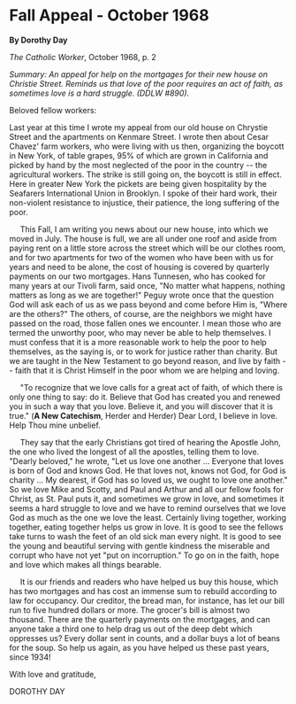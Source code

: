 Fall Appeal - October 1968
==========================

**By Dorothy Day**

*The Catholic Worker*, October 1968, p. 2

*Summary: An appeal for help on the mortgages for their new house on
Christie Street. Reminds us that love of the poor requires an act of
faith, as sometimes love is a hard struggle. (DDLW \#890).*

Beloved fellow workers:

Last year at this time I wrote my appeal from our old house on Chrystie
Street and the apartments on Kenmare Street. I wrote then about Cesar
Chavez' farm workers, who were living with us then, organizing the
boycott in New York, of table grapes, 95% of which are grown in
California and picked by hand by the most neglected of the poor in the
country -- the agricultural workers. The strike is still going on, the
boycott is still in effect. Here in greater New York the pickets are
being given hospitality by the Seafarers International Union in
Brooklyn. I spoke of their hard work, their non-violent resistance to
injustice, their patience, the long suffering of the poor.

     This Fall, I am writing you news about our new house, into which we
moved in July. The house is full, we are all under one roof and aside
from paying rent on a little store across the street which will be our
clothes room, and for two apartments for two of the women who have been
with us for years and need to be alone, the cost of housing is covered
by quarterly payments on our two mortgages. Hans Tunnesen, who has
cooked for many years at our Tivoli farm, said once, "No matter what
happens, nothing matters as long as we are together!" Peguy wrote once
that the question God will ask each of us as we pass beyond and come
before Him is, "Where are the others?" The others, of course, are the
neighbors we might have passed on the road, those fallen ones we
encounter. I mean those who are termed the unworthy poor, who may never
be able to help themselves. I must confess that it is a more reasonable
work to help the poor to help themselves, as the saying is, or to work
for justice rather than charity. But we are taught in the New Testament
to go beyond reason, and live by faith -- faith that it is Christ
Himself in the poor whom we are helping and loving.

     "To recognize that we love calls for a great act of faith, of which
there is only one thing to say: do it. Believe that God has created you
and renewed you in such a way that you love. Believe it, and you will
discover that it is true." (**A New Catechism**, Herder and Herder) Dear
Lord, I believe in love. Help Thou mine unbelief.

     They say that the early Christians got tired of hearing the Apostle
John, the one who lived the longest of all the apostles, telling them to
love. "Dearly beloved," he wrote, "Let us love one another … Everyone
that loves is born of God and knows God. He that loves not, knows not
God, for God is charity … My dearest, if God has so loved us, we ought
to love one another." So we love Mike and Scotty, and Paul and Arthur
and all our fellow fools for Christ, as St. Paul puts it, and sometimes
we grow in love, and sometimes it seems a hard struggle to love and we
have to remind ourselves that we love God as much as the one we love the
least. Certainly living together, working together, eating together
helps us grow in love. It is good to see the fellows take turns to wash
the feet of an old sick man every night. It is good to see the young and
beautiful serving with gentle kindness the miserable and corrupt who
have not yet "put on incorruption." To go on in the faith, hope and love
which makes all things bearable.

     It is our friends and readers who have helped us buy this house,
which has two mortgages and has cost an immense sum to rebuild according
to law for occupancy. Our creditor, the bread man, for instance, has let
our bill run to five hundred dollars or more. The grocer's bill is
almost two thousand. There are the quarterly payments on the mortgages,
and can anyone take a third one to help drag us out of the deep debt
which oppresses us? Every dollar sent in counts, and a dollar buys a lot
of beans for the soup. So help us again, as you have helped us these
past years, since 1934!

With love and gratitude,

DOROTHY DAY
